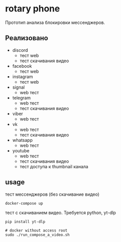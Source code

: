 # rotary phone

Прототип анализа блокировки мессенджеров. 

## Реализовано

- discord
  - тест  web
  - тест скачивания видео
- facebook
  - тест web
- instagram
  - тест web
- signal
  - web тест
- telegram
  - web тест
  - тест скачивания видео
- viber
  - web тест
- vk
  - web тест
  - тест скачивания видео
- whatsapp
  - web тест
- youtube
  - web тест
  - тест скачивания видео
  - тест доступа к thumbnail канала

## usage
тест мессенджеров (без скачивание видео)
```shell
docker-compose up

```
тест с скачиванием видео. Требуется python, yt-dlp

```shell
pip install yt-dlp
```

```shell
# docker without access root
sudo ./run_compose_a_video.sh
```